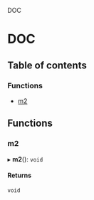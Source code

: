 DOC

# DOC

## Table of contents

### Functions

- [m2](README.md#m2)

## Functions

### m2

▸ **m2**(): `void`

#### Returns

`void`
